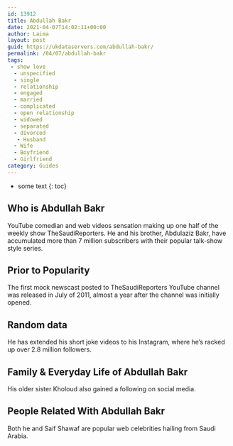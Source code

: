 ```yaml
---
id: 13912
title: Abdullah Bakr
date: 2021-04-07T14:02:11+00:00
author: Laima
layout: post
guid: https://ukdataservers.com/abdullah-bakr/
permalink: /04/07/abdullah-bakr
tags:
 - show love
  - unspecified
  - single
  - relationship
  - engaged
  - married
  - complicated
  - open relationship
  - widowed
  - separated
  - divorced
   - Husband
  - Wife
  - Boyfriend
  - Girlfriend
category: Guides
---
```


* some text
{: toc}


## Who is Abdullah Bakr
                  
                  
                  
YouTube comedian and web videos sensation making up one half of the weekly show TheSaudiReporters. He and his brother, Abdulaziz Bakr, have accumulated more than 7 million subscribers with their popular talk-show style series.
                  
              
            
              
            
                
                
                
## Prior to Popularity
                  
                  
                  
The first mock newscast posted to TheSaudiReporters YouTube channel was released in July of 2011, almost a year after the channel was initially opened.
                  
              
            
              
            
                
                
                
## Random data
                  
                  
                  
He has extended his short joke videos to his Instagram, where he&#8217;s racked up over 2.8 million followers.
                  
              
            
              
            
                
                
                
## Family & Everyday Life of Abdullah Bakr
                  
                  
                  
His older sister Kholoud also gained a following on social media.
                  
              
            
              
            
                
                
                
## People Related With Abdullah Bakr
                  
                  
                  
Both he and Saif Shawaf are popular web celebrities hailing from Saudi Arabia.
                  
              
            
              
            
                
              
            
              
              
            
            
              
            
          
          
          